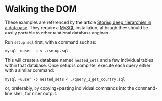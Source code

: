 # Walking the DOM

These examples are referenced by the article [Storing deep hierarchies in a database](). They require a [MySQL](https://dev.mysql.com/) installation, although they should be easily portable to other relational database engines.

Run `setup.sql` first, with a command such as:

```
mysql -uuser -p < ./setup.sql
```

This will create a database named `nested_sets` and a few individual tables within that database. Once setup is complete, execute each query either with a similar command:

```
mysql -uuser -p nested_sets < ./query_1_get_country.sql
```

or, preferably, by copying+pasting individual commands into the command-line shell, for nicer output.
